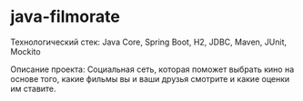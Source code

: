 # java-filmorate

Технологический стек: Java Core, Spring Boot, H2, JDBC, Maven, JUnit, Mockito

Описание проекта: 
Социальная сеть, которая поможет выбрать кино на основе того, какие фильмы вы и ваши друзья смотрите и какие оценки им ставите.
